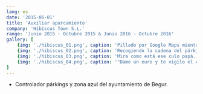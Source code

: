 ```yaml
---
lang: es
date: '2015-06-01'
title: 'Auxiliar aparcamiento'
company: 'Hibiscus Town S.L.'
range: 'Junio 2015 - Octubre 2015 & Junio 2016 - Octubre 2016'
gallery: [
    {img: './hibiscus_01.png', caption: 'Pillado por Google Maps mientras estaba trabajando. Siempre en mi puesto.'},
    {img: './hibiscus_02.png', caption: 'Recogiendo la cadena del párking, haciendo buen trabajo.'},
    {img: './hibiscus_03.png', caption: 'Mira como está ese culo papá.'},
    {img: './hibiscus_04.png', caption: '"Dame un euro y te vigilo el coche."'}
]
---
```


- Controlador párkings y zona azul del ayuntamiento de Begur.